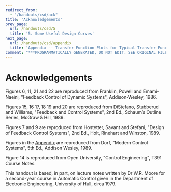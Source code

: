 ```yaml
---
redirect_from:
  - "/handouts/csd/ack"
title: 'Acknowledgements'
prev_page:
  url: /handouts/csd/5
  title: '5. Some Useful Design Curves'
next_page:
  url: /handouts/csd/appendix
  title: 'Appendix -- Transfer Function Plots for Typical Transfer Functions'
comment: "***PROGRAMMATICALLY GENERATED, DO NOT EDIT. SEE ORIGINAL FILES IN /content***"
---
```

# Acknowledgements

Figures 6, 11, 21 and 22 are reproduced from Franklin, Powell and Emami-Naeini, "Feedback Control of Dynamic Systems", Addison-Wesley, 1986.

Figures 15, 16 17, 18 19 and 20 are reproduced from DiStefano, Stubberud and Williams, "Feedback and Control Systems", 2nd Ed., Schaum’s Outline Series, McGraw & Hill, 1989.

Figures 7 and 9 are reproduced from Hostetter, Savant and Stefani, "Design of Feedback Control Systems", 2nd Ed., Holt, Rinehart and Winston, 1989.

Figures in the [Appendix](appendix) are reproduced from Dorf, "Modern Control Systems", 5th Ed., Addison Wesley, 1989.

Figure 14 is reproduced from Open University, "Control Engineering", T391 Course Notes.

This handout is based, in part, on lecture notes written by Dr W.R. Moore for a second-year course in Automatic Control given in the Department of Electronic Engineering, University of Hull, circa 1979.

